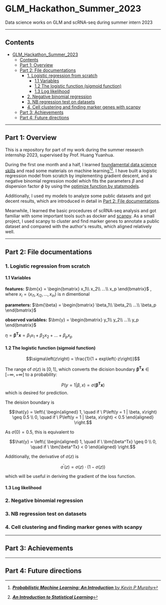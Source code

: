 # GLM_Hackathon_Summer_2023
Data science works on GLM and scRNA-seq during summer intern 2023

---

## Contents
- [GLM\_Hackathon\_Summer\_2023](#glm_hackathon_summer_2023)
  - [Contents](#contents)
  - [Part 1: Overview](#part-1-overview)
  - [Part 2: File documentations](#part-2-file-documentations)
    - [1. Logistic regression from scratch](#1-logistic-regression-from-scratch)
      - [1.1 Variables](#11-variables)
      - [1.2 The logistic function (sigmoid function)](#12-the-logistic-function-sigmoid-function)
      - [1.3 Log likelihood](#13-log-likelihood)
    - [2. Negative binomial regression](#2-negative-binomial-regression)
    - [3. NB regression test on datasets](#3-nb-regression-test-on-datasets)
    - [4. Cell clustering and finding marker genes with scanpy](#4-cell-clustering-and-finding-marker-genes-with-scanpy)
  - [Part 3: Achievements](#part-3-achievements)
  - [Part 4: Future directions](#part-4-future-directions)

---

## Part 1: Overview

This is a repository for part of my work during the summer research internship 2023, supervised by Prof. Huang Yuanhua.

During the first one month and a half, I learned [foundamental data science skills][1] and read some materials on machine learning[^1][^2]. I have built a logistic regression model from scratch by implementing gradient descent, and a negative binomial regression model which fits the parameters $\beta$ and dispersion factor $\phi$ by using the [optimize function by statsmodels][2].

Additionally, I used my models to analyze some public datasets and got decent results, which are introduced in detail in [Part 2: File documentations](#part-2-file-documentations).

Meanwhile, I learned the basic procedures of scRNA-seq analysis and got familiar with some important tools such as docker and [scanpy][3]. As a small project, I used scanpy to cluster and find marker genes to annotate a public dataset and compared with the author's results, which aligned relatively well.


[1]: https://github.com/StatBiomed/GLM-hackathon

[2]: https://docs.scipy.org/doc/scipy/reference/generated/scipy.optimize.minimize.html

[3]: https://scanpy-tutorials.readthedocs.io/en/latest/#

[^1]: [**_Probabilistic Machine Learning: An Introduction_** by *Kevin P Murphy*](https://probml.github.io/pml-book/book1.html)

[^2]: [**_An Introduction to Statistical Learning_**](https://www.statlearning.com)

---

## Part 2: File documentations


### 1. Logistic regression from scratch

#### 1.1 Variables
   
   **features:** 
    $\bm{x} = \begin{bmatrix}
    x_1\\
    x_2\\
    ...\\
    x_p 
    \end{bmatrix}$
    , where $x_i = \left(x_{i1}, x_{i2}, ..., x_{in}\right)$ is *n* dimentional

   **parameters:**
   $\bm{\beta} = \begin{bmatrix}
    \beta_1\\
    \beta_2\\
    ...\\
    \beta_p 
    \end{bmatrix}$

   **observed variables:**
   $\bm{y} = \begin{bmatrix}
    y_1\\
    y_2\\
    ...\\
    y_p 
    \end{bmatrix}$

   $\eta = \bm{\beta^Tx} = \beta_1x_1 + \beta_2x_2 + ... + \beta_px_p$

#### 1.2 The logistic function (sigmoid function)

   $$\sigma\left(z\right) = \frac{1}{1 + exp\left(-z\right)}$$

  The range of $\sigma\left(z\right)$ is $\left[0, 1\right]$, which converts the dicision boundary $\bm{\beta^Tx} \in \left[-\infty, +\infty\right]$ to a probability:

  $$P\left(y = 1 | \beta, x\right) = \sigma\left(\bm{\beta^Tx}\right)$$
  which is desired for prediction.

  The deision boundary is
  
  $$\hat{y} = \left\{
    \begin{aligned}
    1, \quad if \ P\left(y = 1 | \beta, x\right) \geq 0.5 \\
    0, \quad if \ P\left(y = 1 | \beta, x\right) < 0.5
    \end{aligned}
  \right.$$

  As $\sigma\left(0\right) = 0.5$, this is equivalent to 

  $$\hat{y} = \left\{
    \begin{aligned}
    1, \quad if \ \bm{\beta^Tx} \geq 0 \\
    0, \quad if \ \bm{\beta^Tx} < 0
    \end{aligned}
  \right.$$

  Additionally, the derivative of $\sigma\left(z\right)$ is 

  $$\sigma^\prime\left(z\right) = \sigma\left(z\right) \cdot \left(1 - \sigma\left(z\right)\right) $$

  which will be useful in deriving the gradient of the loss function.

#### 1.3 Log likelihood
  



### 2. Negative binomial regression

### 3. NB regression test on datasets

### 4. Cell clustering and finding marker genes with scanpy
---


## Part 3: Achievements

---

## Part 4: Future directions